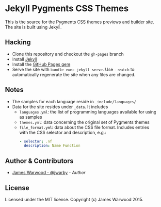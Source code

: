 # Jekyll Pygments CSS Themes

This is the source for the Pygments CSS themes previews and builder site.  The site is built using Jekyll.

## Hacking

- Clone this repository and checkout the `gh-pages` branch
- Install [Jekyll](http://jekyllrb.com/docs/installation/)
- Install the [GitHub Pages gem](https://github.com/github/pages-gem)
- Serve the site with `bundle exec jekyll serve`.  Use `--watch` to automatically regenerate the site when
  any files are changed.

## Notes

- The samples for each language reside in `_include/languages/`
- Data for the site resides under `_data`.  It includes
  - `languages.yml`: the list of programming languages available for using as samples
  - `themes.yml`: data concerning the original set of Pygments themes
  - `file_format.yml`: data about the CSS file format.  Includes entries with the CSS selector and description, e.g.:
    ```yaml
    - selector: .nf
      description: Name Function
    ```

## Author & Contributors

- [James Warwood - @jwarby](https://github.com/jwarby) - *Author*

## License

Licensed under the MIT license.  Copyright (c) James Warwood 2015.

